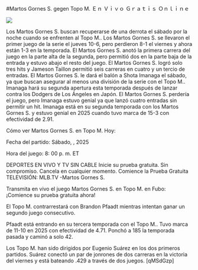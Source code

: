 #Martos Gornes S. gegen Topo M. Ｅｎ Ｖｉｖｏ Ｇｒａｔｉｓ Ｏｎｌｉｎｅ  
  
  
[![](https://i.imgur.com/qSNzIqt.png)](https://movie.rssnews.media/iqDRnTDL.php)  
  
Los Martos Gornes S. buscan recuperarse de una derrota el sábado por la noche cuando se enfrenten al Topo M.. Los Martos Gornes S. se llevaron el primer juego de la serie el jueves 10-6, pero perdieron 8-1 el viernes y ahora están 1-3 en la temporada. El Martos Gornes S. anotó la primera carrera del juego en la parte alta de la segunda, pero permitió dos en la parte baja de la entrada y estuvo abajo el resto del juego. El Martos Gornes S. logró solo tres hits y Jameson Taillon permitió seis carreras en cuatro y un tercio de entradas. El Martos Gornes S. le dará el balón a Shota Imanaga el sábado, ya que buscan asegurar al menos una división de la serie con el Topo M.. Imanaga hará su segunda apertura esta temporada después de lanzar contra los Dodgers de Los Ángeles en Japón. El Martos Gornes S. perdería el juego, pero Imanaga estuvo genial ya que lanzó cuatro entradas sin permitir un hit. Imanaga está en su segunda temporada con los Martos Gornes S. y estuvo genial en 2025 cuando tuvo marca de 15-3 con efectividad de 2.91.

Cómo ver Martos Gornes S. en Topo M. Hoy:

Fecha del partido: Sábado, , 2025

Hora del juego: 8: 00 p. m. ET

DEPORTES EN VIVO Y TV SIN CABLE
Inicie su prueba gratuita. Sin compromiso. Cancela en cualquier momento.
Comience la Prueba Gratuita
TELEVISIÓN: MLB.TV -Martos Gornes S.

Transmita en vivo el juego Martos Gornes S. en Topo M. en Fubo: ¡Comience su prueba gratuita ahora! 

El Topo M. contrarrestará con Brandon Pfaadt mientras intentan ganar un segundo juego consecutivo.

Pfaadt está entrando en su tercera temporada con el Topo M.. Tuvo marca de 11-10 en 2025 con efectividad de 4.71. Ponchó a 185 la temporada pasada y caminó a solo 42.

Los Topo M. han sido dirigidos por Eugenio Suárez en los dos primeros partidos. Suárez conectó un par de jonrones de dos carreras en la victoria del viernes y está bateando .429 a través de dos juegos. [qMSdGzp]